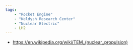 ```yaml
---
tags:
    - "Rocket Engine"
    - "Keldysh Research Center"
    - "Nuclear Electric"
    - LH2
---
```


 - https://en.wikipedia.org/wiki/TEM_(nuclear_propulsion)